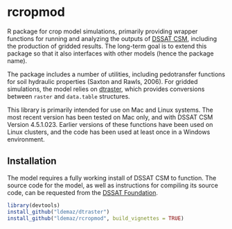 # rcropmod

R package for crop model simulations, primarily providing wrapper functions for running and analyzing the outputs of [DSSAT CSM](http://dssat.net), including the production of gridded results. The long-term goal is to extend this package so that it also interfaces with other models (hence the package name). 

The package includes a number of utilities, including pedotransfer functions for soil hydraulic properties (Saxton and Rawls, 2006). For gridded simulations, the model relies on [dtraster](https://github.com/ldemaz/dtraster), which provides conversions between `raster` and `data.table` structures. 

This library is primarily intended for use on Mac and Linux systems. The most recent version has been tested on Mac only, and with DSSAT CSM Version 4.5.1.023. Earlier versions of these functions have been used on Linux clusters, and the code has been used at least once in a Windows environment. 

## Installation
The model requires a fully working install of DSSAT CSM to function. The source code for the model, as well as instructions for compiling its source code, can be requested from the [DSSAT Foundation](http://dssat.net).

```r
library(devtools)
install_github("ldemaz/dtraster")
install_github("ldemaz/rcropmod", build_vignettes = TRUE)
```
